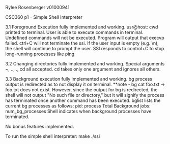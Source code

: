 Rylee Rosenberger
v01000941

CSC360 p1 - Simple Shell Interpreter

3.1 Foreground Execution fully implemented and working.
usr@host: cwd printed to terminal.
User is able to execute commands in terminal.
Undefined commands will not be executed. Program will output that execvp failed.
ctrl+C will not terminate the ssi.
If the user input is empty (e.g. \n), the shell will continue to prompt the user.
SSI responds to control+C to stop long-running processes like ping

3.2 Changing directories fully implemented and working.
Special arguments ~, .., ., cd all accepted.
cd takes only one argument and ignores all others.

3.3 Background execution fully implemented and working.
bg process output is redirected as to not display it on terminal.
**note - bg cat foo.txt -> foo.txt does not exist. However, since the output for bg is redirected, the shell will not output "No such file or directory," but it will signify the process has terminated once another command has been executed.
bglist lists the current bg processes as follows:
pid: process
Total Background jobs: num_bg_processes
Shell indicates when background processes have terminated.

No bonus features implemented.

To run the simple shell interpreter:
make
./ssi
